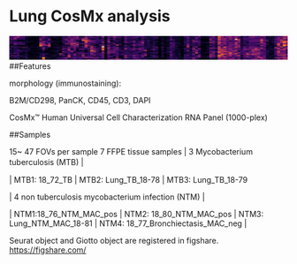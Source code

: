 # Lung CosMx analysis
 ![fig](./env_matrix_crop.png)
##Features

morphology (immunostaining):

B2M/CD298, PanCK, CD45, CD3, DAPI

CosMx™ Human Universal Cell Characterization RNA Panel (1000-plex) 



##Samples

15~ 47 FOVs per sample
7 FFPE tissue samples
| 3 Mycobacterium tuberculosis (MTB) |　

| MTB1: 18_72_TB | MTB2: Lung_TB_18-78 | MTB3: Lung_TB_18-79

| 4 non tuberculosis mycobacterium infection (NTM) |  

| NTM1:18_76_NTM_MAC_pos | NTM2: 18_80_NTM_MAC_pos | NTM3: Lung_NTM_MAC_18-81 | NTM4: 18_77_Bronchiectasis_MAC_neg |

Seurat object and Giotto object are registered in figshare. https://figshare.com/
